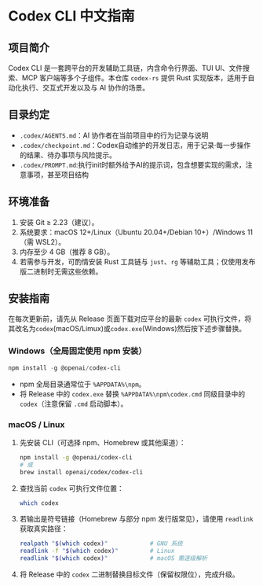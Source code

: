 # Codex CLI 中文指南

## 项目简介
Codex CLI 是一套跨平台的开发辅助工具链，内含命令行界面、TUI UI、文件搜索、MCP 客户端等多个子组件。本仓库 `codex-rs` 提供 Rust 实现版本，适用于自动化执行、交互式开发以及与 AI 协作的场景。

## 目录约定
- `.codex/AGENTS.md`：AI 协作者在当前项目中的行为记录与说明
- `.codex/checkpoint.md`：Codex自动维护的开发日志，用于记录·每一步操作的结果、待办事项与风险提示。
- `.codex/PROMPT.md`:执行init时额外给予AI的提示词，包含想要实现的需求，注意事项，甚至项目结构

## 环境准备
1. 安装 Git ≥ 2.23（建议）。
2. 系统要求：macOS 12+/Linux（Ubuntu 20.04+/Debian 10+）/Windows 11（需 WSL2）。
3. 内存至少 4 GB（推荐 8 GB）。
4. 若需参与开发，可酌情安装 Rust 工具链与 `just`、`rg` 等辅助工具；仅使用发布版二进制时无需这些依赖。

## 安装指南

在每次更新前，请先从 Release 页面下载对应平台的最新 `codex` 可执行文件，将其改名为`codex`(macOS/Limux)或`codex.exe`(Windows)然后按下述步骤替换。

### Windows（全局固定使用 npm 安装）
```powershell
npm install -g @openai/codex-cli
```
- npm 全局目录通常位于 `%APPDATA%\npm`。
- 将 Release 中的 `codex.exe` 替换 `%APPDATA%\npm\codex.cmd` 同级目录中的 `codex`（注意保留 `.cmd` 启动脚本）。

### macOS / Linux
1. 先安装 CLI（可选择 npm、Homebrew 或其他渠道）：
   ```bash
   npm install -g @openai/codex-cli
   # 或
   brew install openai/codex/codex-cli
   ```
2. 查找当前 `codex` 可执行文件位置：
   ```bash
   which codex
   ```
3. 若输出是符号链接（Homebrew 与部分 npm 发行版常见），请使用 `readlink` 获取真实路径：
   ```bash
   realpath "$(which codex)"            # GNU 系统
   readlink -f "$(which codex)"         # Linux
   readlink "$(which codex)"            # macOS 需逐级解析
   ```
4. 将 Release 中的 `codex` 二进制替换目标文件（保留权限位），完成升级。
